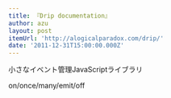 ```yaml
---
title: 『Drip documentation』
author: azu
layout: post
itemUrl: 'http://alogicalparadox.com/drip/'
date: '2011-12-31T15:00:00.000Z'
---
```

小さなイベント管理JavaScriptライブラリ

on/once/many/emit/off
